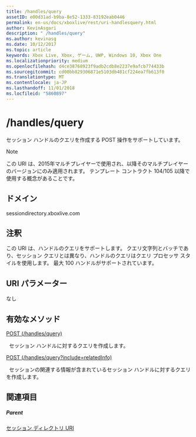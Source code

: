 ```yaml
---
title: /handles/query
assetID: e00d31ad-b9ba-8e52-1333-83192eab0446
permalink: en-us/docs/xboxlive/rest/uri-handlesquery.html
author: KevinAsgari
description: " /handles/query"
ms.author: kevinasg
ms.date: 10/12/2017
ms.topic: article
keywords: Xbox Live, Xbox, ゲーム, UWP, Windows 10, Xbox One
ms.localizationpriority: medium
ms.openlocfilehash: d4ce38768923f9adb2cdb8e2237e9afcb774433b
ms.sourcegitcommit: cd00bb829306871e5103db481cf224ea7fb613f0
ms.translationtype: MT
ms.contentlocale: ja-JP
ms.lasthandoff: 11/01/2018
ms.locfileid: "5860897"
---
```

# <a name="handlesquery"></a>/handles/query
セッション ハンドルのクエリを作成する POST 操作をサポートしています。 

> [!NOTE] 
> この URI は、2015年マルチプレイヤーで使用され、以降そのマルチプレイヤーのバージョンにのみ適用されます。 テンプレート コントラクト 104/105 以降で使用する概念があることです。  

 
<a id="ID4EQ"></a>

 
## <a name="domain"></a>ドメイン
sessiondirectory.xboxlive.com  
<a id="ID4EV"></a>

 
## <a name="remarks"></a>注釈
この URI は、ハンドルのクエリをサポートします。 クエリ文字列とバッチであり、セッション クエリとは異なり、ハンドルのクエリはクエリ プロセッサ スタイルを使用します。 最大 100 ハンドルがサポートされています。  
<a id="ID4E2"></a>

 
## <a name="uri-parameters"></a>URI パラメーター
 
なし   
<a id="ID4EEB"></a>

 
## <a name="valid-methods"></a>有効なメソッド

[POST (/handles/query)](uri-handlesquerypost.md)

&nbsp;&nbsp;セッション ハンドルに対するクエリを作成します。

[POST (/handles/query?include=relatedInfo)](uri-handlesqueryincludepost.md)

&nbsp;&nbsp;セッションの関連する情報が含まれているセッション ハンドルに対するクエリを作成します。
 
<a id="ID4EQB"></a>

 
## <a name="see-also"></a>関連項目
 
<a id="ID4ESB"></a>

 
##### <a name="parent"></a>Parent 

[セッション ディレクトリ URI](atoc-reference-sessiondirectory.md)

   
